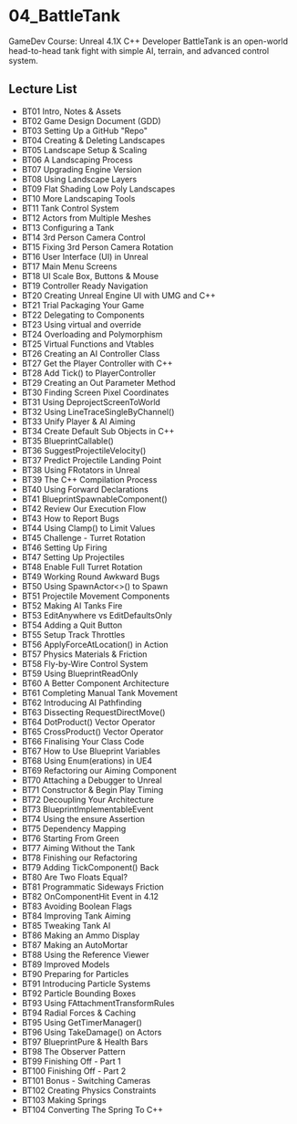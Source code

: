# 04_BattleTank
GameDev Course: Unreal 4.1X C++ Developer
BattleTank is an open-world head-to-head tank fight with simple AI, terrain, and advanced control system.

## Lecture List
* BT01 Intro, Notes & Assets
* BT02 Game Design Document (GDD)
* BT03 Setting Up a GitHub "Repo"
* BT04 Creating & Deleting Landscapes
* BT05 Landscape Setup & Scaling
* BT06 A Landscaping Process
* BT07 Upgrading Engine Version
* BT08 Using Landscape Layers
* BT09 Flat Shading Low Poly Landscapes
* BT10 More Landscaping Tools
* BT11 Tank Control System
* BT12 Actors from Multiple Meshes
* BT13 Configuring a Tank
* BT14 3rd Person Camera Control
* BT15 Fixing 3rd Person Camera Rotation
* BT16 User Interface (UI) in Unreal
* BT17 Main Menu Screens
* BT18 UI Scale Box, Buttons & Mouse
* BT19 Controller Ready Navigation
* BT20 Creating Unreal Engine UI with UMG and C++
* BT21 Trial Packaging Your Game
* BT22 Delegating to Components
* BT23 Using virtual and override
* BT24 Overloading and Polymorphism
* BT25 Virtual Functions and Vtables
* BT26 Creating an AI Controller Class
* BT27 Get the Player Controller with C++
* BT28 Add Tick() to PlayerController
* BT29 Creating an Out Parameter Method
* BT30 Finding Screen Pixel Coordinates
* BT31 Using DeprojectScreenToWorld
* BT32 Using LineTraceSingleByChannel()
* BT33 Unify Player & AI Aiming
* BT34 Create Default Sub Objects in C++
* BT35 BlueprintCallable()
* BT36 SuggestProjectileVelocity()
* BT37 Predict Projectile Landing Point
* BT38 Using FRotators in Unreal
* BT39 The C++ Compilation Process
* BT40 Using Forward Declarations
* BT41 BlueprintSpawnableComponent()
* BT42 Review Our Execution Flow
* BT43 How to Report Bugs
* BT44 Using Clamp() to Limit Values
* BT45 Challenge - Turret Rotation
* BT46 Setting Up Firing
* BT47 Setting Up Projectiles
* BT48 Enable Full Turret Rotation
* BT49 Working Round Awkward Bugs
* BT50 Using SpawnActor<>() to Spawn
* BT51 Projectile Movement Components
* BT52 Making AI Tanks Fire
* BT53 EditAnywhere vs EditDefaultsOnly
* BT54 Adding a Quit Button
* BT55 Setup Track Throttles
* BT56 ApplyForceAtLocation() in Action
* BT57 Physics Materials & Friction
* BT58 Fly-by-Wire Control System
* BT59 Using BlueprintReadOnly
* BT60 A Better Component Architecture
* BT61 Completing Manual Tank Movement
* BT62 Introducing AI Pathfinding
* BT63 Dissecting RequestDirectMove()
* BT64 DotProduct() Vector Operator
* BT65 CrossProduct() Vector Operator
* BT66 Finalising Your Class Code
* BT67 How to Use Blueprint Variables
* BT68 Using Enum(erations) in UE4
* BT69 Refactoring our Aiming Component
* BT70 Attaching a Debugger to Unreal
* BT71 Constructor & Begin Play Timing
* BT72 Decoupling Your Architecture
* BT73 BlueprintImplementableEvent
* BT74 Using the ensure Assertion
* BT75 Dependency Mapping
* BT76 Starting From Green
* BT77 Aiming Without the Tank
* BT78 Finishing our Refactoring
* BT79 Adding TickComponent() Back
* BT80 Are Two Floats Equal?
* BT81 Programmatic Sideways Friction
* BT82 OnComponentHit Event in 4.12
* BT83 Avoiding Boolean Flags
* BT84 Improving Tank Aiming
* BT85 Tweaking Tank AI
* BT86 Making an Ammo Display
* BT87 Making an AutoMortar
* BT88 Using the Reference Viewer
* BT89 Improved Models
* BT90 Preparing for Particles
* BT91 Introducing Particle Systems
* BT92 Particle Bounding Boxes
* BT93 Using FAttachmentTransformRules
* BT94 Radial Forces & Caching
* BT95 Using GetTimerManager()
* BT96 Using TakeDamage() on Actors
* BT97 BlueprintPure & Health Bars
* BT98 The Observer Pattern
* BT99 Finishing Off - Part 1
* BT100 Finishing Off - Part 2
* BT101 Bonus - Switching Cameras
* BT102 Creating Physics Constraints
* BT103 Making Springs
* BT104 Converting The Spring To C++